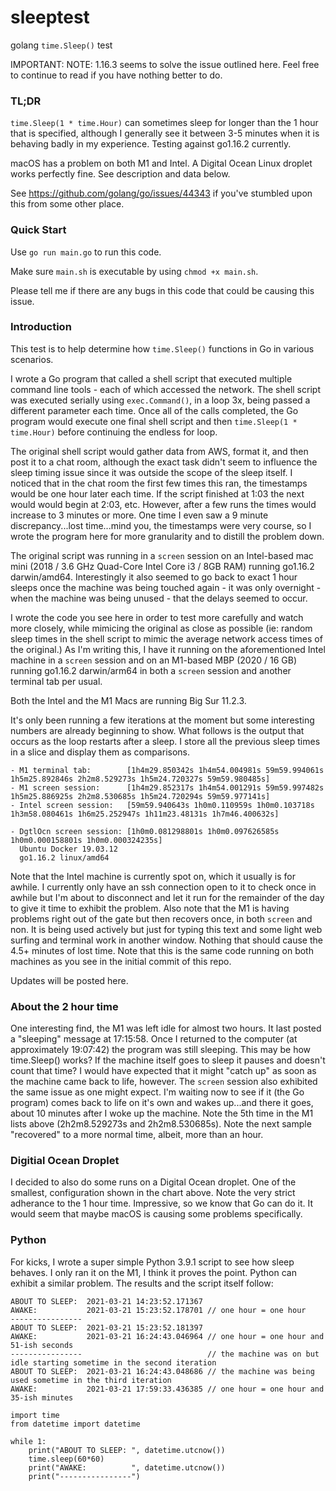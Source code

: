# sleeptest
golang `time.Sleep()` test

IMPORTANT: NOTE: 1.16.3 seems to solve the issue outlined here. Feel free to continue to read if you have nothing better to do.

### TL;DR

`time.Sleep(1 * time.Hour)` can sometimes sleep for longer than the 1 hour that is specified, although I generally see it between 3-5 minutes when it is behaving badly in my experience. Testing against go1.16.2 currently.

macOS has a problem on both M1 and Intel. A Digital Ocean Linux droplet works perfectly fine. See description and data below.

See https://github.com/golang/go/issues/44343 if you've stumbled upon this from some other place.

### Quick Start

Use `go run main.go` to run this code.

Make sure `main.sh` is executable by using `chmod +x main.sh`.

Please tell me if there are any bugs in this code that could be causing this issue.

### Introduction

This test is to help determine how `time.Sleep()` functions in Go in various scenarios.

I wrote a Go program that called a shell script that executed multiple command line tools - each of which accessed the network. The shell script was executed serially using `exec.Command()`, in a loop 3x, being passed a different parameter each time. Once all of the calls completed, the Go program would execute one final shell script and then `time.Sleep(1 * time.Hour)` before continuing the endless for loop.

The original shell script would gather data from AWS, format it, and then post it to a chat room, although the exact task didn't seem to influence the sleep timing issue since it was outside the scope of the sleep itself. I noticed that in the chat room the first few times this ran, the timestamps would be one hour later each time. If the script finished at 1:03 the next would would begin at 2:03, etc. However, after a few runs the times would increase to 3 minutes or more. One time I even saw a 9 minute discrepancy...lost time...mind you, the timestamps were very course, so I wrote the program here for more granularity and to distill the problem down.

The original script was running in a `screen` session on an Intel-based mac mini (2018 / 3.6 GHz Quad-Core Intel Core i3 / 8GB RAM) running go1.16.2 darwin/amd64. Interestingly it also seemed to go back to exact 1 hour sleeps once the machine was being touched again - it was only overnight - when the machine was being unused - that the delays seemed to occur.

I wrote the code you see here in order to test more carefully and watch more closely, while mimicing the original as close as possible (ie: random sleep times in the shell script to mimic the average network access times of the original.) As I'm writing this, I have it running on the aforementioned Intel machine in a `screen` session and on an M1-based MBP (2020 / 16 GB) running go1.16.2 darwin/arm64 in both a `screen` session and another terminal tab per usual.

Both the Intel and the M1 Macs are running Big Sur 11.2.3.

It's only been running a few iterations at the moment but some interesting numbers are already beginning to show. What follows is the output that occurs as the loop restarts after a sleep. I store all the previous sleep times in a slice and display them as comparisons.

```
- M1 terminal tab:        [1h4m29.850342s 1h4m54.004981s 59m59.994061s 1h5m25.892846s 2h2m8.529273s 1h5m24.720327s 59m59.980485s]
- M1 screen session:      [1h4m29.852317s 1h4m54.001291s 59m59.997482s 1h5m25.886925s 2h2m8.530685s 1h5m24.720294s 59m59.977141s]
- Intel screen session:   [59m59.940643s 1h0m0.110959s 1h0m0.103718s 1h3m58.080461s 1h6m25.252947s 1h11m23.48131s 1h7m46.400632s]

- DgtlOcn screen session: [1h0m0.081298801s 1h0m0.097626585s 1h0m0.000158801s 1h0m0.000324235s]
  Ubuntu Docker 19.03.12
  go1.16.2 linux/amd64
```

Note that the Intel machine is currently spot on, which it usually is for awhile. I currently only have an ssh connection open to it to check once in awhile but I'm about to disconnect and let it run for the remainder of the day to give it time to exhibit the problem. Also note that the M1 is having problems right out of the gate but then recovers once, in both `screen` and non. It is being used actively but just for typing this text and some light web surfing and terminal work in another window. Nothing that should cause the 4.5+ minutes of lost time. Note that this is the same code running on both machines as you see in the initial commit of this repo.

Updates will be posted here.

### About the 2 hour time

One interesting find, the M1 was left idle for almost two hours. It last posted a "sleeping" message at 17:15:58. Once I returned to the computer (at approximately 19:07:42) the program was still sleeping. This may be how time.Sleep() works? If the machine itself goes to sleep it pauses and doesn't count that time? I would have expected that it might "catch up" as soon as the machine came back to life, however. The `screen` session also exhibited the same issue as one might expect. I'm waiting now to see if it (the Go program) comes back to life on it's own and wakes up...and there it goes, about 10 minutes after I woke up the machine. Note the 5th time in the M1 lists above (2h2m8.529273s and 2h2m8.530685s). Note the next sample "recovered" to a more normal time, albeit, more than an hour.

### Digitial Ocean Droplet

I decided to also do some runs on a Digital Ocean droplet. One of the smallest, configuration shown in the chart above. Note the very strict adherance to the 1 hour time. Impressive, so we know that Go can do it. It would seem that maybe macOS is causing some problems specifically.

### Python

For kicks, I wrote a super simple Python 3.9.1 script to see how sleep behaves. I only ran it on the M1, I think it proves the point. Python can exhibit a similar problem. The results and the script itself follow:

```
ABOUT TO SLEEP:  2021-03-21 14:23:52.171367
AWAKE:           2021-03-21 15:23:52.178701 // one hour = one hour
----------------
ABOUT TO SLEEP:  2021-03-21 15:23:52.181397
AWAKE:           2021-03-21 16:24:43.046964 // one hour = one hour and 51-ish seconds
----------------                            // the machine was on but idle starting sometime in the second iteration
ABOUT TO SLEEP:  2021-03-21 16:24:43.048686 // the machine was being used sometime in the third iteration
AWAKE:           2021-03-21 17:59:33.436385 // one hour = one hour and 35-ish minutes
```

```
import time
from datetime import datetime

while 1:
    print("ABOUT TO SLEEP: ", datetime.utcnow())
    time.sleep(60*60)
    print("AWAKE:          ", datetime.utcnow())
    print("----------------")
```
